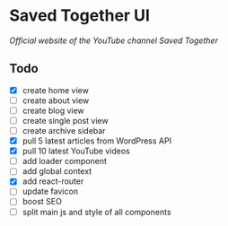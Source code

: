 # Saved Together UI

*Official website of the YouTube channel Saved Together*

## Todo

- [x] create home view
- [ ] create about view
- [ ] create blog view
- [ ] create single post view
- [ ] create archive sidebar
- [x] pull 5 latest articles from WordPress API
- [x] pull 10 latest YouTube videos
- [ ] add loader component
- [ ] add global context
- [x] add react-router
- [ ] update favicon
- [ ] boost SEO
- [ ] split main js and style of all components
